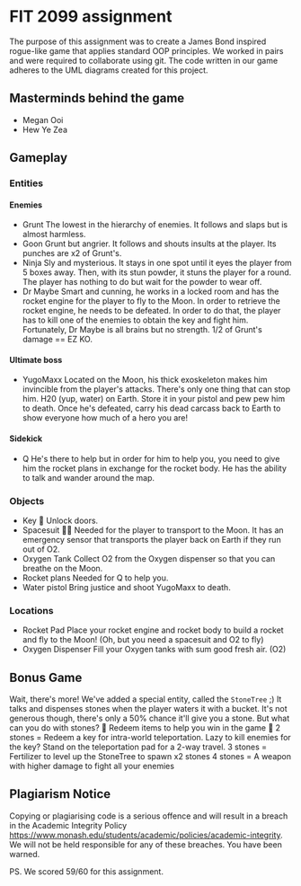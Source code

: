 # FIT 2099 assignment

The purpose of this assignment was to create a James Bond inspired rogue-like game that applies standard OOP principles. We worked in pairs and were required to collaborate using git. The code written in our game adheres to the UML diagrams created for this project. 

## Masterminds behind the game
- Megan Ooi
- Hew Ye Zea

## Gameplay
### Entities
#### Enemies
- Grunt
The lowest in the hierarchy of enemies. It follows and slaps but is almost harmless.
- Goon
Grunt but angrier. It follows and shouts insults at the player. Its punches are x2 of Grunt's.
- Ninja
Sly and mysterious. It stays in one spot until it eyes the player from 5 boxes away. Then, with its stun powder, it stuns the player for a round. The player has nothing to do but wait for the powder to wear off. 
- Dr Maybe
Smart and cunning, he works in a locked room and has the rocket engine for the player to fly to the Moon. In order to retrieve the rocket engine, he needs to be defeated. In order to do that, the player has to kill one of the enemies to obtain the key and fight him. Fortunately, Dr Maybe is all brains but no strength. 1/2 of Grunt's damage == EZ KO.

#### Ultimate boss
- YugoMaxx
Located on the Moon, his thick exoskeleton makes him invincible from the player's attacks. There's only one thing that can stop him. H20 (yup, water) on Earth. Store it in your pistol and pew pew him to death. Once he's defeated, carry his dead carcass back to Earth to show everyone how much of a hero you are! 

#### Sidekick
- Q
He's there to help but in order for him to help you, you need to give him the rocket plans in exchange for the rocket body. He has the ability to talk and wander around the map. 

### Objects
- Key 🔑
Unlock doors.
- Spacesuit 👨‍🚀
Needed for the player to transport to the Moon. It has an emergency sensor that transports the player back on Earth if they run out of O2. 
- Oxygen Tank
Collect O2 from the Oxygen dispenser so that you can breathe on the Moon.
- Rocket plans 
Needed for Q to help you.
- Water pistol
Bring justice and shoot YugoMaxx to death.

### Locations
- Rocket Pad
Place your rocket engine and rocket body to build a rocket and fly to the Moon! (Oh, but you need a spacesuit and O2 to fly)
- Oxygen Dispenser
Fill your Oxygen tanks with sum good fresh air. (O2)

## Bonus Game
Wait, there's more!
We've added a special entity, called the ```StoneTree``` ;)
It talks and dispenses stones when the player waters it with a bucket. It's not generous though, there's only a 50% chance it'll give you a stone. But what can you do with stones? 
🎉 Redeem items to help you win in the game 🎉
2 stones = Redeem a key for intra-world teleportation. Lazy to kill enemies for the key? Stand on the teleportation pad for a 2-way travel. 
3 stones = Fertilizer to level up the StoneTree to spawn x2 stones
4 stones = A weapon with higher damage to fight all your enemies 

## Plagiarism Notice

Copying or plagiarising code is a serious offence and will result in a breach in the Academic Integrity Policy
https://www.monash.edu/students/academic/policies/academic-integrity. We will not be held responsible for any of these breaches. You have been warned.

PS. We scored 59/60 for this assignment.
